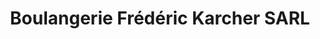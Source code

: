 ---
title: "Boulangerie Frédéric Karcher SARL"
url: /les-poulieres/boulangerie-frederic-karcher-sarl/
shop: Bäckerei
---